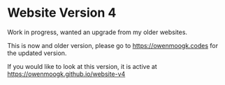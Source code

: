 # Website Version 4

Work in progress, wanted an upgrade from my older websites.

This is now and older version, please go to https://owenmoogk.codes for the updated version.

If you would like to look at this version, it is active at https://owenmoogk.github.io/website-v4
